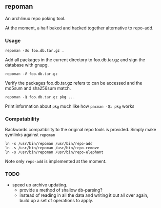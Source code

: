 ## repoman

An archlinux repo poking tool.

At the moment, a half baked and hacked together alternative to repo-add.

### Usage

    repoman -Us foo.db.tar.gz .

Add all packages in the current directory to foo.db.tar.gz and sign the
database with gnupg.

    repoman -V foo.db.tar.gz

Verify the packages foo.db.tar.gz refers to can be accessed and the
md5sum and sha256sum match.

    repoman -Q foo.db.tar.gz pkg ...

Print information about `pkg` much like how `pacman -Qi pkg` works

### Compatability

Backwards compatibility to the original repo tools is provided. Simply
make symlinks against `repoman`

    ln -s /usr/bin/repoman /usr/bin/repo-add
    ln -s /usr/bin/repoman /usr/bin/repo-remove
    ln -s /usr/bin/repoman /usr/bin/repo-elephant

Note only `repo-add` is implemented at the moment.

### TODO

- speed up archive updating.
    - provide a method of shallow db-parsing?
    - instead of reading in all the data and writing it out all over
      again, build up a set of operations to apply.
